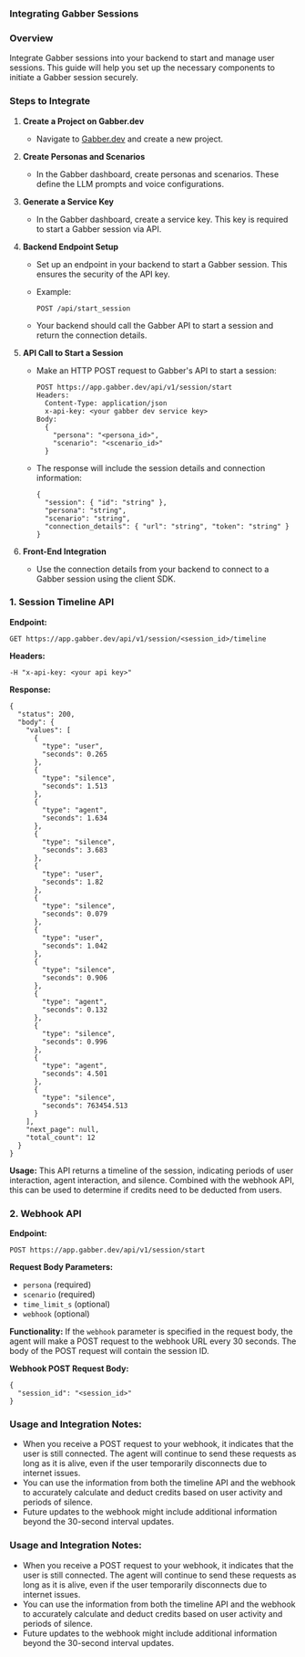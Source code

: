 ### Integrating Gabber Sessions

### Overview

Integrate Gabber sessions into your backend to start and manage user sessions. This guide will help you set up the necessary components to initiate a Gabber session securely.

### Steps to Integrate

1. **Create a Project on Gabber.dev**
    - Navigate to [Gabber.dev](https://app.gabber.dev/) and create a new project.
2. **Create Personas and Scenarios**
    - In the Gabber dashboard, create personas and scenarios. These define the LLM prompts and voice configurations.
3. **Generate a Service Key**
    - In the Gabber dashboard, create a service key. This key is required to start a Gabber session via API.
4. **Backend Endpoint Setup**
    - Set up an endpoint in your backend to start a Gabber session. This ensures the security of the API key.
    - Example:
        
        ```
        POST /api/start_session
        
        ```
        
    - Your backend should call the Gabber API to start a session and return the connection details.
5. **API Call to Start a Session**
    - Make an HTTP POST request to Gabber's API to start a session:
        
        ```
        POST https://app.gabber.dev/api/v1/session/start
        Headers:
          Content-Type: application/json
          x-api-key: <your gabber dev service key>
        Body:
          {
            "persona": "<persona_id>",
            "scenario": "<scenario_id>"
          }
        
        ```
        
    - The response will include the session details and connection information:
        
        ```
        {
          "session": { "id": "string" },
          "persona": "string",
          "scenario": "string",
          "connection_details": { "url": "string", "token": "string" }
        }
        
        ```
        
6. **Front-End Integration**
    - Use the connection details from your backend to connect to a Gabber session using the client SDK.

### 1. Session Timeline API

**Endpoint:**

```
GET https://app.gabber.dev/api/v1/session/<session_id>/timeline

```

**Headers:**

```
-H "x-api-key: <your api key>"

```

**Response:**

```
{
  "status": 200,
  "body": {
    "values": [
      {
        "type": "user",
        "seconds": 0.265
      },
      {
        "type": "silence",
        "seconds": 1.513
      },
      {
        "type": "agent",
        "seconds": 1.634
      },
      {
        "type": "silence",
        "seconds": 3.683
      },
      {
        "type": "user",
        "seconds": 1.82
      },
      {
        "type": "silence",
        "seconds": 0.079
      },
      {
        "type": "user",
        "seconds": 1.042
      },
      {
        "type": "silence",
        "seconds": 0.906
      },
      {
        "type": "agent",
        "seconds": 0.132
      },
      {
        "type": "silence",
        "seconds": 0.996
      },
      {
        "type": "agent",
        "seconds": 4.501
      },
      {
        "type": "silence",
        "seconds": 763454.513
      }
    ],
    "next_page": null,
    "total_count": 12
  }
}

```

**Usage:**
This API returns a timeline of the session, indicating periods of user interaction, agent interaction, and silence. Combined with the webhook API, this can be used to determine if credits need to be deducted from users.

### 2. Webhook API

**Endpoint:**

```
POST https://app.gabber.dev/api/v1/session/start

```

**Request Body Parameters:**

- `persona` (required)
- `scenario` (required)
- `time_limit_s` (optional)
- `webhook` (optional)

**Functionality:**
If the `webhook` parameter is specified in the request body, the agent will make a POST request to the webhook URL every 30 seconds. The body of the POST request will contain the session ID.

**Webhook POST Request Body:**

```
{
  "session_id": "<session_id>"
}

```

### Usage and Integration Notes:

- When you receive a POST request to your webhook, it indicates that the user is still connected. The agent will continue to send these requests as long as it is alive, even if the user temporarily disconnects due to internet issues.
- You can use the information from both the timeline API and the webhook to accurately calculate and deduct credits based on user activity and periods of silence.
- Future updates to the webhook might include additional information beyond the 30-second interval updates.
### Usage and Integration Notes:

- When you receive a POST request to your webhook, it indicates that the user is still connected. The agent will continue to send these requests as long as it is alive, even if the user temporarily disconnects due to internet issues.
- You can use the information from both the timeline API and the webhook to accurately calculate and deduct credits based on user activity and periods of silence.
- Future updates to the webhook might include additional information beyond the 30-second interval updates.
